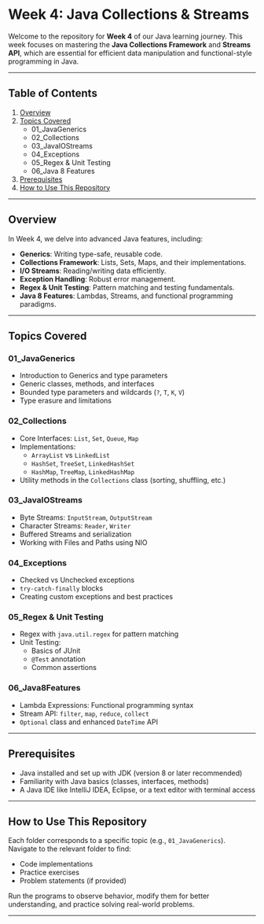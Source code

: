 # Week 4: Java Collections & Streams

Welcome to the repository for **Week 4** of our Java learning journey. This week focuses on mastering the **Java Collections Framework** and **Streams API**, which are essential for efficient data manipulation and functional-style programming in Java.

---

## Table of Contents

1. [Overview](#overview)  
2. [Topics Covered](#topics-covered)  
   - 01_JavaGenerics  
   - 02_Collections  
   - 03_JavaIOStreams  
   - 04_Exceptions  
   - 05_Regex & Unit Testing  
   - 06_Java 8 Features  
3. [Prerequisites](#prerequisites)  
4. [How to Use This Repository](#how-to-use-this-repository)

---

## Overview

In Week 4, we delve into advanced Java features, including:

- **Generics**: Writing type-safe, reusable code.  
- **Collections Framework**: Lists, Sets, Maps, and their implementations.  
- **I/O Streams**: Reading/writing data efficiently.  
- **Exception Handling**: Robust error management.  
- **Regex & Unit Testing**: Pattern matching and testing fundamentals.  
- **Java 8 Features**: Lambdas, Streams, and functional programming paradigms.

---

## Topics Covered

### 01_JavaGenerics
- Introduction to Generics and type parameters
- Generic classes, methods, and interfaces
- Bounded type parameters and wildcards (`?`, `T`, `K`, `V`)
- Type erasure and limitations

### 02_Collections
- Core Interfaces: `List`, `Set`, `Queue`, `Map`
- Implementations:
  - `ArrayList` vs `LinkedList`
  - `HashSet`, `TreeSet`, `LinkedHashSet`
  - `HashMap`, `TreeMap`, `LinkedHashMap`
- Utility methods in the `Collections` class (sorting, shuffling, etc.)

### 03_JavaIOStreams
- Byte Streams: `InputStream`, `OutputStream`
- Character Streams: `Reader`, `Writer`
- Buffered Streams and serialization
- Working with Files and Paths using NIO

### 04_Exceptions
- Checked vs Unchecked exceptions
- `try-catch-finally` blocks
- Creating custom exceptions and best practices

### 05_Regex & Unit Testing
- Regex with `java.util.regex` for pattern matching
- Unit Testing:
  - Basics of JUnit
  - `@Test` annotation
  - Common assertions

### 06_Java8Features
- Lambda Expressions: Functional programming syntax
- Stream API: `filter`, `map`, `reduce`, `collect`
- `Optional` class and enhanced `DateTime` API

---

## Prerequisites

- Java installed and set up with JDK (version 8 or later recommended)  
- Familiarity with Java basics (classes, interfaces, methods)  
- A Java IDE like IntelliJ IDEA, Eclipse, or a text editor with terminal access  

---

## How to Use This Repository

Each folder corresponds to a specific topic (e.g., `01_JavaGenerics`).  
Navigate to the relevant folder to find:

- Code implementations  
- Practice exercises  
- Problem statements (if provided)

Run the programs to observe behavior, modify them for better understanding, and practice solving real-world problems.

---

